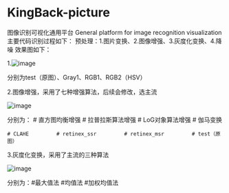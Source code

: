 # KingBack-picture
 图像识别可视化通用平台 General platform for image recognition visualization
主要代码识别过程如下：
预处理：1.图片变换、2.图像增强、3.灰度化变换、4.降噪
效果图如下：


1.![image](https://user-images.githubusercontent.com/115970071/226175767-37823457-125c-4258-bd4b-6e9a2bf0c1dd.png)



分别为test（原图）、Gray1、RGB1、RGB2（HSV）


2.图像增强，采用了七种增强算法，后续会修改，选主流




![image](https://user-images.githubusercontent.com/115970071/226175992-a5db41ae-0f90-4bcc-826a-cb255eaed8b2.png)




分别为：   # 直方图均衡增强        # 拉普拉斯算法增强     # LoG对象算法增强     # 伽马变换

 
    # CLAHE         # retinex_ssr         # retinex_msr         # test（原图）
    
    
    
3.灰度化变换，采用了主流的三种算法




![image](https://user-images.githubusercontent.com/115970071/226176215-286a80fa-dbd5-4e12-9a98-7ebfd9c1cda2.png)





分别为：#最大值法               #均值法                   #加权均值法

